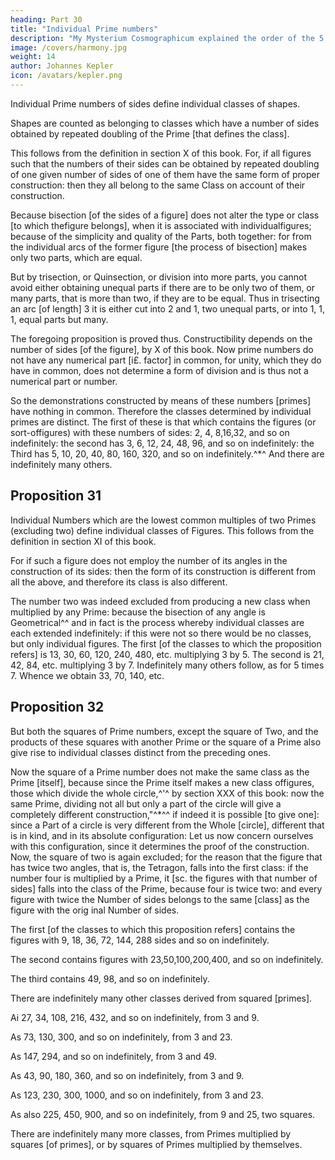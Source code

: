 ```yaml
---
heading: Part 30
title: "Individual Prime numbers"
description: "My Mysterium Cosmographicum explained the order of the 5 solids in the world"
image: /covers/harmony.jpg
weight: 14
author: Johannes Kepler
icon: /avatars/kepler.png
---
```




Individual Prime numbers of sides define individual classes of shapes.

Shapes are counted as belonging to classes which have a number of sides obtained by repeated doubling of the Prime [that defines the class].

This follows from the definition in section X of this book. For, if all figures such that the numbers of their sides can be obtained by repeated doubling of one given number of sides of one of them have the same form of proper construction: then they all belong to the same Class on account of their construction. 

Because bisection [of the sides of a figure] does not alter the type or class [to which thefigure belongs], when it is associated with individualfigures; because of the simplicity and quality of the Parts, both together: for from the individual arcs of the former figure [the process of bisection] makes only two parts, which are equal. 

But by trisection, or Quinsection, or division into more parts, you cannot avoid either obtaining unequal parts if there are to be only two of them, or many parts, that is more than two, if they are to be equal. Thus in trisecting an arc [of length] 3 it is either cut into 2 and 1, two unequal parts, or into 1, 1, 1, equal parts but many.

The foregoing proposition is proved thus. Constructibility depends on the number of sides [of the figure], by X of this book. Now prime numbers do not have any numerical part [i£. factor] in common, for unity, which they do have in common, does not determine a form of division and is thus not a numerical part or number.

So the demonstrations constructed by means of these numbers [primes] have nothing in common. Therefore the classes determined by individual primes are distinct. The first of these is that which contains the figures (or sort-offigures) with these numbers of sides: 2, 4, 8,16,32, and so on indefinitely: the second has 3, 6, 12, 24, 48, 96, and so on indefinitely: the Third has 5, 10, 20, 40, 80, 160, 320, and so on indefinitely.^*^ And there are indefinitely
many others.


## Proposition 31

Individual Numbers which are the lowest common multiples of two Primes (excluding two) define individual classes of Figures.
This follows from the definition in section XI of this book. 

For if such a figure does not employ the number of its angles in the construction of its sides: then the form of its construction is different from all the above, and therefore its class is also different. 

The number two was indeed excluded from producing a new class when multiplied by any Prime: because the bisection of any angle is Geometrical^^ and in fact is the process whereby individual classes are each extended indefinitely: if this were not so there would be no classes, but only individual figures. The first [of the classes to which the proposition refers] is 13, 30, 60, 120, 240, 480, etc. multiplying 3 by 5. The second is 21, 42, 84, etc.
multiplying 3 by 7. Indefinitely many others follow, as for 5 times 7. Whence
we obtain 33, 70, 140, etc.


## Proposition 32

But both the squares of Prime numbers, except the square of Two, and the products of these squares with another Prime or the square of a Prime also give rise to individual classes distinct from the preceding ones.

Now the square of a Prime number does not make the same class as the Prime [itself], because since the Prime itself makes a new class offigures, those which divide the whole circle,^'^ by section XXX of this book: now the same Prime, dividing not all but only a part of the circle will give a completely different construction,"^*^^ if indeed it is possible [to give one]: since a Part of a circle is very different from the Whole [circle], different that is in kind, and in its
absolute configuration: Let us now concern ourselves with this configuration,
since it determines the proof of the construction.
Now, the square of two is again excluded; for the reason that the figure that
has twice two angles, that is, the Tetragon, falls into the first class: if the number
four is multiplied by a Prime, it [sc. the figures with that number of sides] falls
into the class of the Prime, because four is twice two: and every figure with
twice the Number of sides belongs to the same [class] as the figure with the orig­
inal Number of sides.

The first [of the classes to which this proposition refers] contains the figures with 9, 18, 36, 72, 144, 288 sides and so on indefinitely. 

The second contains figures with 23,50,100,200,400, and so on indefinitely.

The third contains 49, 98, and so on indefinitely.

There are indefinitely many other classes derived from squared [primes].

Ai 27, 34, 108, 216, 432, and so on indefinitely, from 3 and 9.

As 73, 130, 300, and so on indefinitely, from 3 and 23.

As 147, 294, and so on indefinitely, from 3 and 49.

As 43, 90, 180, 360, and so on indefinitely, from 3 and 9.

As 123, 230, 300, 1000, and so on indefinitely, from 3 and 23.

As also 225, 450, 900, and so on indefinitely, from 9 and 25, two squares.

There are indefinitely many more classes, from Primes multiplied by squares [of primes], or by squares of Primes multiplied by themselves.
